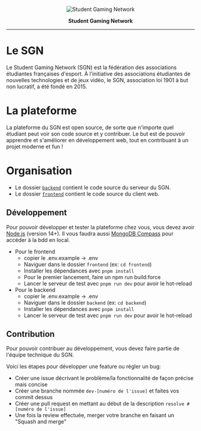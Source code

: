 <p align="center">
<img src="https://user-images.githubusercontent.com/4563971/120888136-049e2880-c5f7-11eb-81bd-25706d1944a2.png" alt="Student Gaming Network" />
</p>

<p align="center">
<b>Student Gaming Network</b>
</p>

---

# Le SGN

Le Student Gaming Network (SGN) est la fédération des associations étudiantes françaises d'esport. À l’initiative des
associations étudiantes de nouvelles technologies et de jeux vidéo, le SGN, association loi 1901 à but non lucratif, a été fondé en 2015.


# La plateforme

La plateforme du SGN est open source, de sorte que n'importe quel étudiant peut voir son code source et y contribuer.
Le but est de pouvoir apprendre et s'améliorer en développement web, tout en contribuant à un projet moderne et fun !


# Organisation

- Le dossier [`backend`](https://github.com/StudentGamingNetwork/website/tree/master/backend) contient le code source du serveur du SGN.
- Le dossier [`frontend`](https://github.com/StudentGamingNetwork/website/tree/master/frontend) contient le code source du client web.


## Développement

Pour pouvoir développer et tester la plateforme chez vous, vous devez avoir [Node.js](https://nodejs.org/en/) (version 14+).
Il vous faudra aussi [MongoDB Compass](https://www.mongodb.com/fr-fr/products/compass) pour accéder à la bdd en local.

- Pour le frontend
  - copier le .env.example -> .env
  - Naviguer dans le dossier `frontend` (ex: `cd frontend`)
  - Installer les dépendances avec `pnpm install`
  - Pour le premier lancement, faire un npm run build:force
  - Lancer le serveur de test avec `pnpm run dev` pour avoir le hot-reload
- Pour le backend
  - copier le .env.example -> .env
  - Naviguer dans le dossier `backend` (ex: `cd backend`)
  - Installer les dépendances avec `pnpm install`
  - Lancer le serveur de test avec `pnpm run dev` pour avoir le hot-reload


## Contribution

Pour pouvoir contribuer au développement, vous devez faire partie de l'équipe technique du SGN.

Voici les étapes pour développer une feature ou régler un bug:
- Créer une issue décrivant le problème/la fonctionnalité de façon précise mais concise
- Créer une branche nommée `dev-[numéro de l'issue]` et faites vos commit dessus
- Créer une pull request en mettant au début de la description `resolve #[numéro de l'issue]`
- Une fois la review effectuée, merger votre branche en faisant un "Squash and merge"
